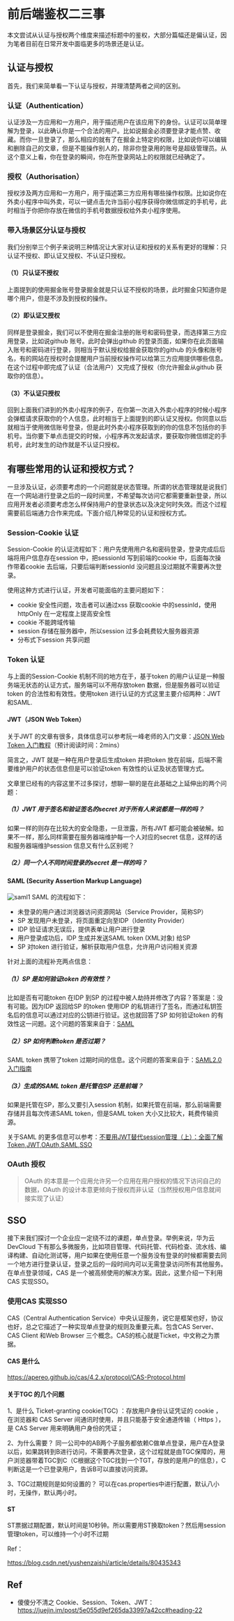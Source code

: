 # 前后端鉴权二三事
本文尝试从认证与授权两个维度来描述标题中的鉴权，大部分篇幅还是偏认证，因为笔者目前在日常开发中面临更多的场景还是认证。
## 认证与授权
首先，我们来简单看一下认证与授权，并理清楚两者之间的区别。
### 认证（Authentication）
认证涉及一方应用和一方用户，用于描述用户在该应用下的身份。认证可以简单理解为登录，以此确认你是一个合法的用户。比如说掘金必须要登录才能点赞、收藏。而你一旦登录了，那么相应的就有了在掘金上特定的权限，比如说你可以编辑和删除自己的文章，但是不能操作别人的，除非你登录用的账号是超级管理员。从这个意义上看，你在登录的瞬间，你在所登录网站上的权限就已经确定了。
### 授权（Authorisation）
授权涉及两方应用和一方用户，用于描述第三方应用有哪些操作权限。比如说你在外卖小程序中叫外卖，可以一键点击允许当前小程序获得你微信绑定的手机号，此时相当于你把你存放在微信的手机号数据授权给外卖小程序使用。
### 带入场景区分认证与授权
我们分别举三个例子来说明三种情况让大家对认证和授权的关系有更好的理解：只认证不授权、即认证又授权、不认证只授权。
#### （1）只认证不授权
上面提到的使用掘金账号登录掘金就是只认证不授权的场景，此时掘金只知道你是哪个用户，但是不涉及到授权的操作。
#### （2）即认证又授权
同样是登录掘金，我们可以不使用在掘金注册的账号和密码登录，而选择第三方应用登录，比如说github 账号。此时会弹出github 的登录页面，如果你在此页面输入账号和密码进行登录，则相当于默认授权给掘金获取你的github 的头像和账号名，有的网站在授权时会提醒用户当前授权操作可以给第三方应用提供哪些信息。在这个过程中即完成了认证（合法用户）又完成了授权（你允许掘金从github 获取你的信息）。
#### （3）不认证只授权
回到上面我们讲到的外卖小程序的例子，在你第一次进入外卖小程序的时候小程序会弹框请求获取你的个人信息，此时相当于上面提到的即认证又授权。你同意以后就相当于使用微信账号登录，但是此时外卖小程序获取到的你的信息不包括你的手机号。当你要下单点击提交的时候，小程序再次发起请求，要获取你微信绑定的手机号，此时发生的动作就是不认证只授权。

## 有哪些常用的认证和授权方式？
一旦涉及认证，必须要考虑的一个问题就是状态管理。所谓的状态管理就是说我们在一个网站进行登录之后的一段时间里，不希望每次访问它都需要重新登录，所以应用开发者必须要考虑怎么样保持用户的登录状态以及决定何时失效。而这个过程需要前后端通力合作来完成。下面介绍几种常见的认证和授权方式。
### Session-Cookie 认证
Session-Cookie 的认证流程如下：用户先使用用户名和密码登录，登录完成后后端将用户信息存在session 中，把sessionId 写到前端的cookie 中，后面每次操作带着cookie 去后端，只要后端判断sessionId 没问题且没过期就不需要再次登录。

使用这种方式进行认证，开发者可能面临的主要问题如下：
- cookie 安全性问题，攻击者可以通过xss 获取cookie 中的sessinId，使用 httpOnly 在一定程度上提高安全性
- cookie 不能跨域传输
- session 存储在服务器中，所以session 过多会耗费较大服务器资源
- 分布式下session 共享问题
### Token 认证
与上面的Session-Cookie 机制不同的地方在于，基于token 的用户认证是一种服务端无状态的认证方式，服务端可以不用存放token 数据，但是服务器可以验证token 的合法性和有效性。使用token 进行认证的方式这里主要介绍两种：JWT 和SAML.
#### JWT（JSON Web Token）
关于JWT 的文章有很多，具体信息可以参考阮一峰老师的入门文章：[JSON Web Token 入门教程](http://www.ruanyifeng.com/blog/2018/07/json_web_token-tutorial.html)（预计阅读时间：2mins）

简言之，JWT 就是一种在用户登录后生成token 并把token 放在前端，后端不需要维护用户的状态信息但是可以验证token 有效性的认证及状态管理方式。

文章里已经有的内容这里不过多探讨，想聊一聊的是在此基础之上延伸出的两个问题：

##### （1）JWT 用于签名和验证签名的secret 对于所有人来说都是一样的吗？
如果一样的则存在比较大的安全隐患，一旦泄露，所有JWT 都可能会被破解。如果不一样，那么同样需要在服务器端维护每一个人对应的secret 信息，这样的话和服务器端维护session 信息又有什么区别呢？

##### （2）同一个人不同时间登录的secret 是一样的吗？

#### SAML (Security Assertion Markup Language)
![saml1](../img/saml.jpg)
SAML 的流程如下：
- 未登录的用户通过浏览器访问资源网站（Service Provider，简称SP）
- SP 发现用户未登录，将页面重定向至IDP（Identity Provider）
- IDP 验证请求无误后，提供表单让用户进行登录
- 用户登录成功后，IDP 生成并发送SAML token (XML对象) 给SP
- SP 对token 进行验证，解析获取用户信息，允许用户访问相关资源

针对上面的流程补充两点信息：

##### （1）SP 是如何验证token 的有效性？
比如是否有可能token 在IDP 到SP 的过程中被人劫持并修改了内容？答案是：没有可能。因为IDP 返回给SP 的token 使用IDP 的私钥进行了签名，而通过私钥签名后的信息可以通过对应的公钥进行验证。这也就回答了SP 如何验证token 的有效性这一问题。这个问题的答案来自于：[SAML](https://www.cnblogs.com/maxigang/p/9051257.html)

##### （2）SP 如何判断token 是否过期？
SAML token 携带了token 过期时间的信息。这个问题的答案来自于：[SAML2.0入门指南](https://www.jianshu.com/p/636c1ee16eba/)

##### （3）生成的SAML token 是托管在SP 还是前端？
如果是托管在SP，那么又要引入session 机制，如果托管在前端，那么前端需要存储并且每次传递SAML token，但是SAML token 大小又比较大，耗费传输资源。

关于SAML 的更多信息可以参考：[不要用JWT替代session管理（上）：全面了解Token,JWT,OAuth,SAML,SSO](https://juejin.im/post/5b3b870a5188251ac85826b8#heading-3)

### OAuth 授权
> OAuth 的本意是一个应用允许另一个应用在用户授权的情况下访问自己的数据，OAuth 的设计本意更倾向于授权而非认证（当然授权用户信息就间接实现了认证）

## SSO
接下来我们探讨一个企业应一定绕不过的课题，单点登录。举例来说，华为云DevCloud 下有那么多微服务，比如项目管理、代码托管、代码检查、流水线、编译构建、自动化测试等，用户如果在使用任意一个服务没有登录的时候都需要去同一个地方进行登录认证，登录之后的一段时间内可以无需登录访问所有其他服务。在单点登录领域，CAS 是一个被高频使用的解决方案。因此，这里介绍一下利用CAS 实现SSO。
### 使用CAS 实现SSO
CAS（Central Authentication Service）中央认证服务，说它是框架也好，协议也好，总之它描述了一种实现单点登录的规则及重要元素。包含CAS Server、CAS Client 和Web Browser 三个概念。CAS的核心就是Ticket，中文称之为票据。

#### CAS 是什么
https://apereo.github.io/cas/4.2.x/protocol/CAS-Protocol.html
#### 关于TGC 的几个问题

1、是什么
Ticket-granting cookie(TGC) ：存放用户身份认证凭证的 cookie ，在浏览器和 CAS Server 间通讯时使用，并且只能基于安全通道传输（ Https ），是 CAS Server 用来明确用户身份的凭证；

2、为什么需要？
同一公司中的AB两个子服务都依赖C做单点登录，用户在A登录以后，如果跳转到B进行访问，不需要再次登录，这个过程就是由TGC保障的，用户浏览器带着TGC到C（C根据这个TGC找到一个TGT，存放的是用户的信息），C判断这是一个已登录用户，告诉B可以直接访问资源。

3、TGC过期规则是如何设置的？
可以在cas.properties中进行配置，默认八小时，无操作，默认两小时。

#### ST
ST票据过期配置，默认时间是10秒钟。所以需要用ST换取token？然后用session 管理token，可以维持一个小时不过期

Ref：

https://blog.csdn.net/yushenzaishi/article/details/80435343

## Ref
- 傻傻分不清之 Cookie、Session、Token、JWT：https://juejin.im/post/5e055d9ef265da33997a42cc#heading-22
